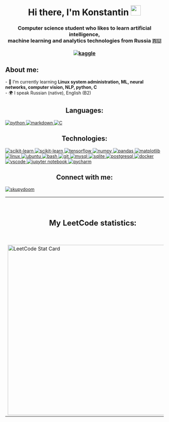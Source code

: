 <h1 align="center">Hi there, I'm Konstantin </a> 
<img src="https://github.com/blackcater/blackcater/raw/main/images/Hi.gif" height="32"/></h1>
<h3 align="center">Computer science student who likes to learn artificial intelligence,
<br />machine learning and analytics technologies from Russia 🇷🇺<br />
<br /> <a href="https://www.kaggle.com/skupydoom"> <img src="https://img.shields.io/badge/Kaggle-blue?style=flat-square&logo=kaggle" alt="kaggle"> </a>
</h3>
<h2>About me:</h2>
<p>- 🌱 I’m currently learning <b>Linux system administration, ML, neural networks, computer vision, NLP, python, C</b>
<br />- 🌍 I speak Russian (native), English (B2)
</p>
<div align="center">
  <h2> Languages:</h2>
</div>
<p align="left">
  <a href="https://www.python.org" target="_blank" rel="noreferrer"> <img src="https://img.shields.io/badge/python-3670A0?style=for-the-badge&logo=python&logoColor=ffdd54" alt="python" /> </a>
  <a href="https://www.markdownguide.org/basic-syntax/" target="_blank" rel="noreferrer"> <img src="https://img.shields.io/badge/markdown-%23000000.svg?style=for-the-badge&logo=markdown&logoColor=white" alt="markdown" /> </a>
  <a href="https://www.iso.org/standard/74528.html" target="_blank" rel="noreferrer"> <img src="https://img.shields.io/badge/c-%2300599C.svg?style=for-the-badge&logo=c&logoColor=white" alt="C" /> </a>
</p"> 
<div align="center">
  <h2>Technologies:</h2>
</div>
<p align="left">
  <a href="https://scikit-learn.org/stable/index.html" target="_blank" rel="noreferrer"> <img src="https://img.shields.io/badge/scikit--learn-%23F7931E.svg?style=for-the-badge&logo=scikit-learn&logoColor=white" alt="scikit-learn" /> </a>
  <a href="https://pytorch.org/" target="_blank" rel="noreferrer"> <img src="https://img.shields.io/badge/PyTorch-%23EE4C2C.svg?style=for-the-badge&logo=PyTorch&logoColor=white" alt="scikit-learn" /> </a>
  <a href="https://www.tensorflow.org/" target="_blank" rel="noreferrer"> <img src="https://img.shields.io/badge/TensorFlow-%23FF6F00.svg?style=for-the-badge&logo=TensorFlow&logoColor=white" alt="tensorflow" /> </a>
  <a href="https://numpy.org/" target="_blank" rel="noreferrer"> <img src="https://img.shields.io/badge/numpy-%23013243.svg?style=for-the-badge&logo=numpy&logoColor=white" alt="numpy" /> </a>
  <a href="https://pandas.pydata.org/" target="_blank" rel="noreferrer"> <img src="https://img.shields.io/badge/pandas-%23150458.svg?style=for-the-badge&logo=pandas&logoColor=white" alt="pandas" /> </a>
  <a href="https://matplotlib.org/" target="_blank" rel="noreferrer"> <img src="https://img.shields.io/badge/Matplotlib-%23ffffff.svg?style=for-the-badge&logo=Matplotlib&logoColor=black" alt="matplotlib" /> </a>
  <a href="https://www.linux.org/" target="_blank" rel="noreferrer"> <img src="https://img.shields.io/badge/Linux-FCC624?style=for-the-badge&logo=linux&logoColor=black" alt="linux" /> </a>
  <a href="https://ubuntu.com/" target="_blank" rel="noreferrer"> <img src="https://img.shields.io/badge/Ubuntu-E95420?style=for-the-badge&logo=ubuntu&logoColor=white" alt="ubuntu" /> </a>
  <a href="http://www.gnu.org/software/bash/" target="_blank" rel="noreferrer"> <img src="https://img.shields.io/badge/shell_script-%23121011.svg?style=for-the-badge&logo=gnu-bash&logoColor=white" alt="bash" /> </a>
  <a href="https://git-scm.com/" target="_blank" rel="noreferrer"> <img src="https://img.shields.io/badge/git-%23F05033.svg?style=for-the-badge&logo=git&logoColor=white" alt="git" /> </a>
  <a href="https://www.mysql.com/" target="_blank" rel="noreferrer"> <img src="https://img.shields.io/badge/mysql-%2300f.svg?style=for-the-badge&logo=mysql&logoColor=white" alt="mysql" /> </a>
  <a href="[https://www.mysql.com/](https://www.sqlite.org/index.html)" target="_blank" rel="noreferrer"> <img src="https://img.shields.io/badge/sqlite-%2307405e.svg?style=for-the-badge&logo=sqlite&logoColor=white" alt="sqlite" /> </a>
  <a href="https://www.postgresql.org/" target="_blank" rel="noreferrer"> <img src="https://img.shields.io/badge/postgres-%23316192.svg?style=for-the-badge&logo=postgresql&logoColor=white" alt="postgresql" /> </a>
  <a href="https://www.docker.com/" target="_blank" rel="noreferrer"> <img src="https://img.shields.io/badge/docker-%230db7ed.svg?style=for-the-badge&logo=docker&logoColor=white" alt="docker" /> </a>
  <a href="https://code.visualstudio.com/" target="_blank" rel="noreferrer"> <img src="https://img.shields.io/badge/Visual%20Studio%20Code-0078d7.svg?style=for-the-badge&logo=visual-studio-code&logoColor=white" alt="vscode" /> </a>
  <a href="https://jupyter.org/" target="_blank" rel="noreferrer"> <img src="https://img.shields.io/badge/jupyter-%23FA0F00.svg?style=for-the-badge&logo=jupyter&logoColor=white" alt="jupyter notebook" /> </a>
  <a href="" target="_blank" rel="noreferrer"> <img src="https://img.shields.io/badge/pycharm-143?style=for-the-badge&logo=pycharm&logoColor=black&color=black&labelColor=green" alt="pycharm" /> </a>
</p>
<div align="center">
  <h2>Connect with me:</h2>
</div>
<p align="left">
<a href="https://t.me/skupydoom" target="blank"> <img align="center" src="https://img.shields.io/badge/Telegram-2CA5E0?style=for-the-badge&logo=telegram&logoColor=white" alt="skupydoom" /></a>
</p>


<table>
  <tr>
    <th> <h2 align="center">My LeetCode statistics:</h2> </th>
    <th> <h2 align="center">My Codewars statistics:</h2> </th>
  </tr>
  <tr>
    <td>
        <a target="_blank" href="https://leetcode.com/Skupydoom/">
          <img alt="LeetCode Stat Card" src="https://leetcode-stats-six.vercel.app/?username=Skupydoom&theme=dark" width="540px" />
        </a>
    </td>
    <td>
        <a target="_blank" href="https://www.codewars.com/users/Skupydoom">
          <img alt="Codewars Stat Card" src="https://github.r2v.ch/codewars?user=Skupydoom&name=true&top_languages=true&stroke=%23b362ff&theme=gradient" />
        </a>
    </td>
  </tr>
</table>

<!--
**Skupydoom/Skupydoom** is a ✨ _special_ ✨ repository because its `README.md` (this file) appears on your GitHub profile.

Here are some ideas to get you started:

- 🔭 I’m currently working on ...
- 🌱 I’m currently learning ...
- 👯 I’m looking to collaborate on ...
- 🤔 I’m looking for help with ...
- 💬 Ask me about ...
- 📫 How to reach me: ...
- 😄 Pronouns: ...
- ⚡ Fun fact: ...
-->
